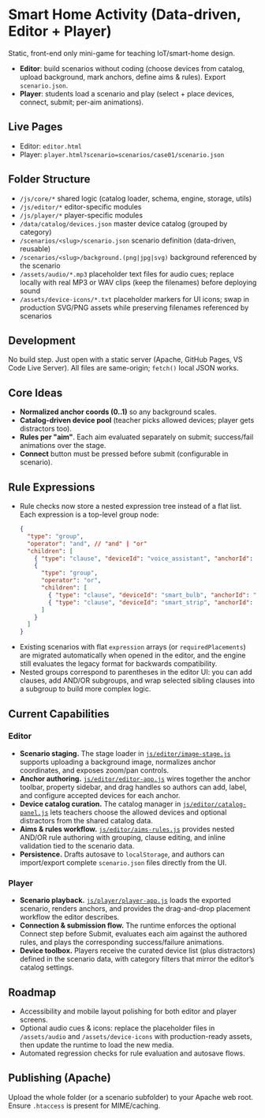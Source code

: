 # Smart Home Activity (Data-driven, Editor + Player)

Static, front-end only mini-game for teaching IoT/smart-home design.
- **Editor**: build scenarios without coding (choose devices from catalog, upload background, mark anchors, define aims & rules). Export `scenario.json`.
- **Player**: students load a scenario and play (select + place devices, connect, submit; per-aim animations).

## Live Pages
- Editor: `editor.html`
- Player: `player.html?scenario=scenarios/case01/scenario.json`

## Folder Structure
- `/js/core/*` shared logic (catalog loader, schema, engine, storage, utils)
- `/js/editor/*` editor-specific modules
- `/js/player/*` player-specific modules
- `/data/catalog/devices.json` master device catalog (grouped by category)
- `/scenarios/<slug>/scenario.json` scenario definition (data-driven, reusable)
- `/scenarios/<slug>/background.(png|jpg|svg)` background referenced by the scenario
- `/assets/audio/*.mp3` placeholder text files for audio cues; replace locally with real MP3 or WAV clips (keep the filenames) before deploying sound
- `/assets/device-icons/*.txt` placeholder markers for UI icons; swap in production SVG/PNG assets while preserving filenames referenced by scenarios

## Development
No build step. Just open with a static server (Apache, GitHub Pages, VS Code Live Server).
All files are same-origin; `fetch()` local JSON works.

## Core Ideas
- **Normalized anchor coords (0..1)** so any background scales.
- **Catalog-driven device pool** (teacher picks allowed devices; player gets distractors too).
- **Rules per "aim"**. Each aim evaluated separately on submit; success/fail animations over the stage.
- **Connect** button must be pressed before submit (configurable in scenario).

## Rule Expressions
- Rule checks now store a nested expression tree instead of a flat list. Each expression is a top-level group node:
  ```json
  {
    "type": "group",
    "operator": "and", // "and" | "or"
    "children": [
      { "type": "clause", "deviceId": "voice_assistant", "anchorId": "a1" },
      {
        "type": "group",
        "operator": "or",
        "children": [
          { "type": "clause", "deviceId": "smart_bulb", "anchorId": "a2" },
          { "type": "clause", "deviceId": "smart_strip", "anchorId": "a2" }
        ]
      }
    ]
  }
  ```
- Existing scenarios with flat `expression` arrays (or `requiredPlacements`) are migrated automatically when opened in the editor, and the engine still evaluates the legacy format for backwards compatibility.
- Nested groups correspond to parentheses in the editor UI: you can add clauses, add AND/OR subgroups, and wrap selected sibling clauses into a subgroup to build more complex logic.

## Current Capabilities

### Editor
- **Scenario staging.** The stage loader in [`js/editor/image-stage.js`](js/editor/image-stage.js) supports uploading a background image, normalizes anchor coordinates, and exposes zoom/pan controls.
- **Anchor authoring.** [`js/editor/editor-app.js`](js/editor/editor-app.js) wires together the anchor toolbar, property sidebar, and drag handles so authors can add, label, and configure accepted devices for each anchor.
- **Device catalog curation.** The catalog manager in [`js/editor/catalog-panel.js`](js/editor/catalog-panel.js) lets teachers choose the allowed devices and optional distractors from the shared catalog data.
- **Aims & rules workflow.** [`js/editor/aims-rules.js`](js/editor/aims-rules.js) provides nested AND/OR rule authoring with grouping, clause editing, and inline validation tied to the scenario data.
- **Persistence.** Drafts autosave to `localStorage`, and authors can import/export complete `scenario.json` files directly from the UI.

### Player
- **Scenario playback.** [`js/player/player-app.js`](js/player/player-app.js) loads the exported scenario, renders anchors, and provides the drag-and-drop placement workflow the editor describes.
- **Connection & submission flow.** The runtime enforces the optional Connect step before Submit, evaluates each aim against the authored rules, and plays the corresponding success/failure animations.
- **Device toolbox.** Players receive the curated device list (plus distractors) defined in the scenario data, with category filters that mirror the editor’s catalog settings.

## Roadmap
- Accessibility and mobile layout polishing for both editor and player screens.
- Optional audio cues & icons: replace the placeholder files in `/assets/audio` and `/assets/device-icons` with production-ready assets, then update the runtime to load the new media.
- Automated regression checks for rule evaluation and autosave flows.

## Publishing (Apache)
Upload the whole folder (or a scenario subfolder) to your Apache web root. Ensure `.htaccess` is present for MIME/caching.

